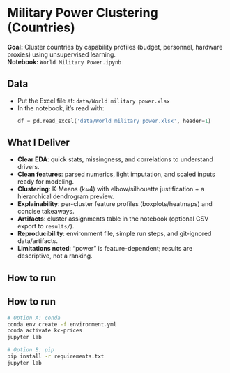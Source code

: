 # Military Power Clustering (Countries)

**Goal:** Cluster countries by capability profiles (budget, personnel, hardware proxies) using unsupervised learning.  
**Notebook:** `World Military Power.ipynb`

## Data
- Put the Excel file at: `data/World military power.xlsx`
- In the notebook, it’s read with:  
  ```python
  df = pd.read_excel('data/World military power.xlsx', header=1)
## What I Deliver
- **Clear EDA**: quick stats, missingness, and correlations to understand drivers.
- **Clean features**: parsed numerics, light imputation, and scaled inputs ready for modeling.
- **Clustering**: K-Means (k≈4) with elbow/silhouette justification + a hierarchical dendrogram preview.
- **Explainability**: per-cluster feature profiles (boxplots/heatmaps) and concise takeaways.
- **Artifacts**: cluster assignments table in the notebook (optional CSV export to `results/`).
- **Reproducibility**: environment file, simple run steps, and git-ignored data/artifacts.
- **Limitations noted**: “power” is feature-dependent; results are descriptive, not a ranking.

## How to run
## How to run
```bash
# Option A: conda
conda env create -f environment.yml
conda activate kc-prices
jupyter lab

# Option B: pip
pip install -r requirements.txt
jupyter lab
